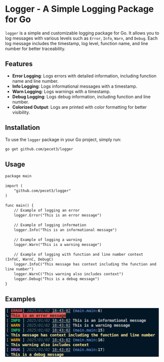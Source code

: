 # Logger - A Simple Logging Package for Go

`logger` is a simple and customizable logging package for Go. It allows you to log messages with various levels such as `Error`, `Info`, `Warn`, and `Debug`. Each log message includes the timestamp, log level, function name, and line number for better traceability.

## Features

- **Error Logging**: Logs errors with detailed information, including function name and line number.
- **Info Logging**: Logs informational messages with a timestamp.
- **Warn Logging**: Logs warnings with a timestamp.
- **Debug Logging**: Logs debug information, including function and line number.
- **Colorized Output**: Logs are printed with color formatting for better visibility.

## Installation

To use the `logger` package in your Go project, simply run:

```bash
go get github.com/pecet3/logger
```

## Usage

```
package main

import (
	"github.com/pecet3/logger"
)

func main() {
	// Example of logging an error
	logger.Error("This is an error message")

	// Example of logging information
	logger.Info("This is an informational message")

	// Example of logging a warning
	logger.Warn("This is a warning message")

	// Example of logging with function and line number context (InfoC, WarnC, DebugC)
	logger.InfoC("This message has context including the function and line number")
	logger.WarnC("This warning also includes context")
	logger.Debug("This is a debug message")
}
```

## Examples

![Screenshot](image.png)
